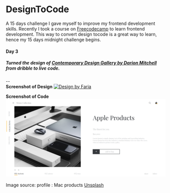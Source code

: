 # DesignToCode
   A 15 days challenge I gave myself to improve my frontend development skills. Recently I took a course on [Freecodecamp](https://www.freecodecamp.org/) to learn frontend development. This way to convert design tocode is a great way to learn, hence my 15 days midnight challenge begins.
   
#### Day 3
   ##### Turned the design of [Contemporary Design Gallery by Darion Mitchell](https://dribbble.com/shots/4631134-Contemporary-Design-Gallery) from dribble to live code.
--   
**Screenshot of Design**
   [![Design by Faria](https://cdn.dribbble.com/users/1840023/screenshots/4631134/attachments/1046719/dribbble_lg___2x_1.png)](https://dribbble.com/shots/4631134-Contemporary-Design-Gallery)

**Screenshot of Code**   
  ![day3](https://github.com/Supriya-shashivasan/DesignToCode/blob/master/day3/img/day3.png)


Image source: profile : Mac products [Unsplash](unsplash.com)


